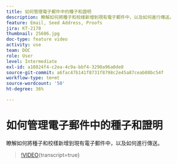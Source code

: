 ```yaml
---
title: 如何管理電子郵件中的種子和證明
description: 瞭解如何將種子和校樣新增到現有電子郵件中，以及如何進行傳送。
feature: Email, Seed Address, Proofs
jira: KT-2178
thumbnail: 25606.jpg
doc-type: feature video
activity: use
team: DOC
role: User
level: Intermediate
exl-id: a10824f4-c2ea-4c9a-bbf4-3290a96a0de8
source-git-commit: a6fac47b141f8731f8798c2e45a87ceab08bc54f
workflow-type: tm+mt
source-wordcount: '50'
ht-degree: 36%

---
```


# 如何管理電子郵件中的種子和證明

瞭解如何將種子和校樣新增到現有電子郵件中，以及如何進行傳送。

>[!VIDEO](https://video.tv.adobe.com/v/25606?quality=12&learn=on){transcript=true}
